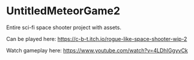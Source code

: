 # UntitledMeteorGame2

Entire sci-fi space shooter project with assets.

Can be played here: https://c-b-t.itch.io/rogue-like-space-shooter-wip-2

Watch gameplay here: https://www.youtube.com/watch?v=4LDhIGgyvCk
